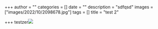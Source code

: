 +++
author = ""
categories = []
date = ""
description = "sdfqsd"
images = ["images/2022/10/2098678.jpg"]
tags = []
title = "test 2"

+++
testzer![](images/2022/10/2098678.jpg)